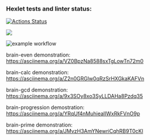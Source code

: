 ### Hexlet tests and linter status:
[![Actions Status](https://github.com/olekhshch/frontend-project-lvl1/workflows/hexlet-check/badge.svg)](https://github.com/olekhshch/frontend-project-lvl1/actions)

<a href="https://codeclimate.com/github/codeclimate/codeclimate/maintainability"><img src="https://api.codeclimate.com/v1/badges/a99a88d28ad37a79dbf6/maintainability" /></a>

![example workflow](https://github.com/olekhshch/frontend-project-lvl1/actions/workflows/my-check.yml/badge.svg)

brain-even demonstration: https://asciinema.org/a/VZ0BpzNa8588sxTgLowTn72m0

brain-calc demonstration: https://asciinema.org/a/Z2n0GRGlw0qRzSrHXGkaKAFVn

brain-gcd demonstration: https://asciinema.org/a/9x3SOy8xo3SyLLDAHa8Pzdq35

brain-progression demostration: https://asciinema.org/a/YRqUf4nMuhiealIWxRkFVnO9p

brain-prime demonstration: https://asciinema.org/a/JMvzH3AmYNewriCqhRB9T0cKl